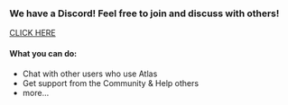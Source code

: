 ### We have a Discord! Feel free to join and discuss with others!

[CLICK HERE](https://discord.gg/atlasos)

#### What you can do:
- Chat with other users who use Atlas
- Get support from the Community & Help others
- more...
